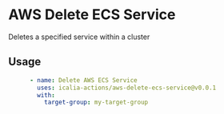 # AWS Delete ECS Service

Deletes a specified service within a cluster

## Usage

```yaml
      - name: Delete AWS ECS Service
        uses: icalia-actions/aws-delete-ecs-service@v0.0.1
        with:
          target-group: my-target-group
```

